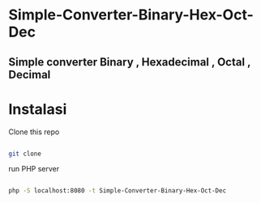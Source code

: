 # Simple-Converter-Binary-Hex-Oct-Dec
Simple converter Binary , Hexadecimal , Octal , Decimal 
---
# Instalasi
Clone this repo

```bash

git clone 

```

run PHP server

```bash

php -S localhost:8080 -t Simple-Converter-Binary-Hex-Oct-Dec

```
